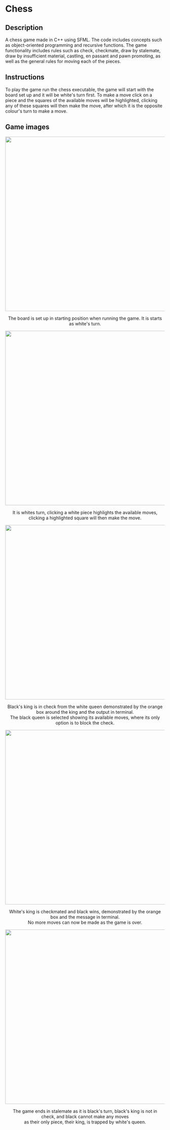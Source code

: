 # Chess

## Description
A chess game made in C++ using SFML. The code includes concepts such as object-oriented programming and recursive functions.
The game functionality includes rules such as check, checkmate, draw by stalemate, draw by insufficient material, castling, en passant and pawn promoting, as well as the general rules for moving each of the pieces.

## Instructions
To play the game run the chess executable, the game will start with the board set up and it will be white's turn first.
To make a move click on a piece and the squares of the available moves will be highlighted, clicking any of these squares will then make the move, after which it is the opposite colour's turn to make a move.

## Game images
<div align="center">
  <img src="https://github.com/liamblaschka/chess/blob/images/start.png?raw=true" width="526" height="550">
  <p>The board is set up in starting position when running the game. It is starts as white's turn.</p>
  <img src="https://github.com/liamblaschka/chess/blob/images/select_piece.png?raw=true" width="526" height="550">
  <p>
    It is whites turn, clicking a white piece highlights the available moves,<br>
    clicking a highlighted square will then make the move.
  </p>
  <img src="https://github.com/liamblaschka/chess/blob/images/check.png?raw=true" width="856" height="550">
  <p>
    Black's king is in check from the white queen demonstrated by the orange box around the king and the output in terminal.<br>
    The black queen is selected showing its available moves, where its only option is to block the check.
  </p>
  <img src="https://github.com/liamblaschka/chess/blob/images/checkmate.png?raw=true" width="857" height="550">
  <p>
    White's king is checkmated and black wins, demonstrated by the orange box and the message in terminal.<br>
    No more moves can now be made as the game is over.
  </p>
  <img src="https://github.com/liamblaschka/chess/blob/images/stalemate.png?raw=true" width="858" height="550">
  <p>
    The game ends in stalemate as it is black's turn, black's king is not in check, and black cannot make any moves<br>
    as their only piece, their king, is trapped by white's queen.
  </p>
</div>


